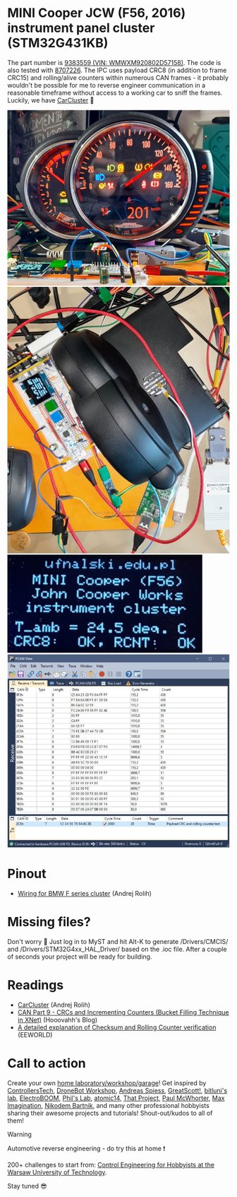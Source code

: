 # MINI Cooper JCW (F56, 2016) instrument panel cluster (STM32G431KB)
The part number is [9383559 (VIN: WMWXM920802D57158)](https://allegro.pl/oferta/mini-cooper-f56-f57-jcw-licznik-zegary-9383559-uk-17026759798). The code is also tested with [8707226](https://www.ebay.pl/sch/i.html?_nkw=8707226). The IPC uses payload CRC8 (in addition to frame CRC15) and rolling/alive counters within numerous CAN frames - it probably wouldn't be possible for me to reverse engineer communication in a reasonable timeframe without access to a working car to sniff the frames. Luckily, we have [CarCluster](https://github.com/r00li/CarCluster) :slightly_smiling_face:

![MINI Cooper IPC in action](/Assets/Images/mini_cooper_ipc_in_action.jpg)
![MINI Cooper IPC setup](/Assets/Images/mini_cooper_ipc_birds_eye_view.jpg)
![MINI Cooper IPC OLED display](/Assets/Images/mini_cooper_ipc_oled.jpg)
![MINI Cooper IPC frames](/Assets/Images/mini_cooper_ipc_frames.JPG)

# Pinout
* [Wiring for BMW F series cluster](https://github.com/r00li/CarCluster/blob/main/Misc/README_WIRING_BMW_F.md) (Andrej Rolih)

# Missing files?
Don't worry :slightly_smiling_face: Just log in to MyST and hit Alt-K to generate /Drivers/CMCIS/ and /Drivers/STM32G4xx_HAL_Driver/ based on the .ioc file. After a couple of seconds your project will be ready for building.

# Readings
* [CarCluster](https://github.com/r00li/CarCluster) (Andrej Rolih)
* [CAN Part 9 - CRCs and Incrementing Counters (Bucket Filling Technique in XNet)](https://hooovahh.blogspot.com/2017/07/can-part-9-crcs-and-incrementing.html) (Hooovahh's Blog)
* [A detailed explanation of Checksum and Rolling Counter verification](https://en.eeworld.com.cn/mp/aes/a382631.jspx) (EEWORLD)

# Call to action
Create your own [home laboratory/workshop/garage](http://ufnalski.edu.pl/control_engineering_for_hobbyists/2025_dzien_otwarty_we/Dzien_Otwarty_WE_2025_Control_Engineering_for_Hobbyists.pdf)! Get inspired by [ControllersTech](https://www.youtube.com/@ControllersTech), [DroneBot Workshop](https://www.youtube.com/@Dronebotworkshop), [Andreas Spiess](https://www.youtube.com/@AndreasSpiess), [GreatScott!](https://www.youtube.com/@greatscottlab), [bitluni's lab](https://www.youtube.com/@bitluni), [ElectroBOOM](https://www.youtube.com/@ElectroBOOM), [Phil's Lab](https://www.youtube.com/@PhilsLab), [atomic14](https://www.youtube.com/@atomic14), [That Project](https://www.youtube.com/@ThatProject), [Paul McWhorter](https://www.youtube.com/@paulmcwhorter), [Max Imagination](https://www.youtube.com/@MaxImagination), [Nikodem Bartnik](https://www.youtube.com/@nikodembartnik), and many other professional hobbyists sharing their awesome projects and tutorials! Shout-out/kudos to all of them!

> [!WARNING]
> Automotive reverse engineering - do try this at home :exclamation:

200+ challenges to start from: [Control Engineering for Hobbyists at the Warsaw University of Technology](http://ufnalski.edu.pl/control_engineering_for_hobbyists/Control_Engineering_for_Hobbyists_list_of_challenges.pdf).

Stay tuned :sunglasses:
